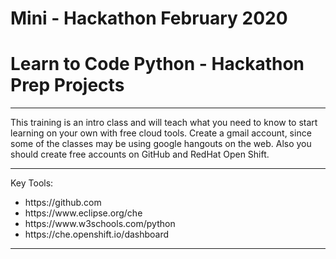 # Mini - Hackathon February 2020

<h1>Learn to Code Python - Hackathon Prep Projects </h1>
<hr>
This training is an intro class and will teach what you need to know to start learning
on your own with free cloud tools. Create a gmail account, since some of the classes may be 
using google hangouts on the web.  Also you should create free accounts on GitHub and RedHat Open Shift.
<hr>
Key Tools:
<UL>
<LI>https://github.com</LI>
<LI>https://www.eclipse.org/che</LI>
<LI>https://www.w3schools.com/python</LI>
<LI>https://che.openshift.io/dashboard</LI>
</UL>
<HR>

